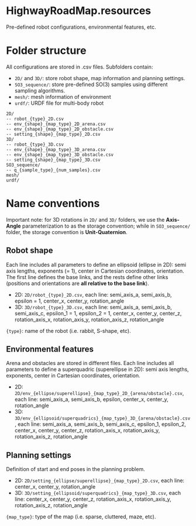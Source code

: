 # HighwayRoadMap.resources
Pre-defined robot configurations, environmental features, etc.

# Folder structure
All configurations are stored in .csv files. Subfolders contain:
- `2D/` and `3D/`: store robot shape, map information and planning settings.
- `SO3_sequence/`: store pre-defined SO(3) samples using different sampling algorithms.
- `mesh/`: mesh information of environment
- `urdf/`: URDF file for multi-body robot

```
2D/
-- robot_{type}_2D.csv
-- env_{shape}_{map_type}_2D_arena.csv
-- env_{shape}_{map_type}_2D_obstacle.csv
-- setting_{shape}_{map_type}_2D.csv
3D/
-- robot_{type}_3D.csv
-- env_{shape}_{map_type}_3D_arena.csv
-- env_{shape}_{map_type}_3D_obstacle.csv
-- setting_{shape}_{map_type}_3D.csv
SO3_sequence/
-- q_{sample_type}_{num_samples}.csv
mesh/
urdf/
```

# Name conventions
Important note: for 3D rotations in `2D/` and `3D/` folders, we use the __Axis-Angle__ parameterization to as the storage convention; while in `SO3_sequence/` folder, the storage convention is __Unit-Quaternion__.

## Robot shape
Each line includes all parameters to define an ellipsoid (ellipse in 2D): semi axis lengths, exponents (= 1), center in Cartesian coordinates, orientation. The first line defines the base links, and the rests define other links (positions and orientations are __all relative to the base link__).
- 2D: `2D/robot_{type}_2D.csv`, each line: semi_axis_a, semi_axis_b, epsilon = 1, center_x, center_y, rotation_angle
- 3D: `3D/robot_{type}_3D.csv`, each line: semi_axis_a, semi_axis_b, semi_axis_c, epsilon_1 = 1, epsilon_2 = 1, center_x, center_y, center_z, rotation_axis_x, rotation_axis_y, rotation_axis_z, rotation_angle

`{type}`: name of the robot (i.e. rabbit, S-shape, etc).

## Environmental features
Arena and obstacles are stored in different files. Each line includes all parameters to define a superquadric (superellipse in 2D): semi axis lengths, exponents, center in Cartesian coordinates, orientation.
- 2D: `2D/env_{ellipse/superellipse}_{map_type}_2D_{arena/obstacle}.csv`, each line: semi_axis_a, semi_axis_b, epsilon, center_x, center_y, rotation_angle
- 3D: `3D/env_{ellipsoid/superquadrics}_{map_type}_3D_{arena/obstacle}.csv`, each line: semi_axis_a, semi_axis_b, semi_axis_c, epsilon_1, epsilon_2, center_x, center_y, center_z, rotation_axis_x, rotation_axis_y, rotation_axis_z, rotation_angle

## Planning settings
Definition of start and end poses in the planning problem.
- 2D: `2D/setting_{ellipse/superellipse}_{map_type}_2D.csv`, each line: center_x, center_y, rotation_angle
- 3D: `3D/setting_{ellipsoid/superquadrics}_{map_type}_3D.csv`, each line: center_x, center_y, center_z, rotation_axis_x, rotation_axis_y, rotation_axis_z, rotation_angle

`{map_type}`: type of the map (i.e. sparse, cluttered, maze, etc).
